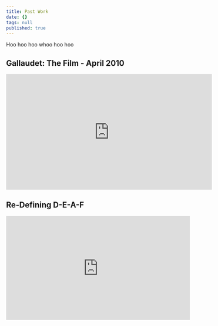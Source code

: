 ```yaml
---
title: Past Work
date: {}
tags: null
published: true
---
```


Hoo hoo hoo whoo hoo hoo

<h2>Gallaudet: The Film - April 2010</h2>
<object width="560" height="315" classid="clsid:d27cdb6e-ae6d-11cf-96b8-444553540000" codebase="http://download.macromedia.com/pub/shockwave/cabs/flash/swflash.cab#version=6,0,40,0"><param name="allowFullScreen" value="true" /><param name="allowscriptaccess" value="always" /><param name="src" value="http://www.youtube.com/v/VmXtio32gms?version=3&amp;hl=en_US" /><param name="allowfullscreen" value="true" /><embed width="560" height="315" type="application/x-shockwave-flash" src="http://www.youtube.com/v/VmXtio32gms?version=3&amp;hl=en_US" allowFullScreen="true" allowscriptaccess="always" allowfullscreen="true" /></object>

<h2>Re-Defining D-E-A-F</h2>
<iframe src="http://player.vimeo.com/video/12817361?portrait=0&amp;color=ff9933" width="500" height="283" frameborder="0" webkitAllowFullScreen mozallowfullscreen allowFullScreen></iframe>